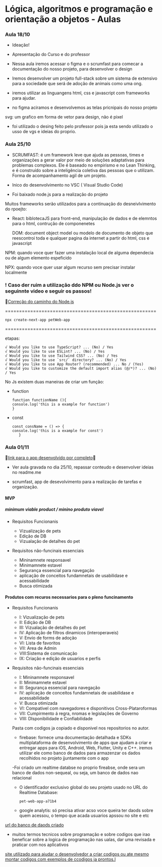 # Lógica, algoritmos e programação e orientação a objetos - Aulas

### Aula 18/10
* Ideação!

* Apresentação do Curso e do professor

* Nessa aula iremos acessar o figma e o scrumfast para comecar a documentação do nosso projeto, para desenvolver o design

 * Iremos desenvolver um projeto full-stack sobre um sistema de extensivo para a sociedade  que será de adoção de animais como uma ong.

 * iremos utilizar as linguangens html, css e javascript com frameworks para ajudar.

* no figma aciramos e desenvolvemos as telas pricnipais do nosso projeto

svg: um grafico em forma de vetor para design, não é pixel

* foi utilizado o desing feito pelo professor pois ja esta sendo utilizado o usso de vgs e ideias do proprio.

### Aula 25/10

- SCRUMFAST: é um framework leve que ajuda as pessoas, times e organizações a gerar valor por meio de soluções adaptativas para problemas complexos. Ele é baseado no empirismo e no Lean Thinking, e é construído sobre a inteligência coletiva das pessoas que o utilizam.
       Forma de acompanhamento agil de um projeto.

- Inico do desenvolvimento no VSC ( Visual Studio Code)

- Foi baixado node.js para a realização do projeto

Muitos frameworks serão utilizados para a continuação do desneivlvimento do rpoejto:

  - React:  biblotecaJS para front-end, manipulação de dados e de elemntos para o html, contrução de componenetes
    
    DOM: document object model ou modelo de documento de objeto que reescontroi toda e qualquer pagina da internet a partir do html, css e javascript

NPM: quando voce quer fazer uma instalação local de alguma dependecia ou de algum elemento espeficido

NPX: quando voce quer usar algum recurso sem precisar instalar localmente

### ! Caso der ruim a utilização ddo NPM ou Node.js ver o seguinnte video e seguir os passos!

🤖[Correção do caminho do Node.js](https://www.youtube.com/watch?v=hiVKXJ2hAdo)

======================================================
    
    npx create-next-app petWeb-app 

 ======================================================

etapas:

    √ Would you like to use TypeScript? ... (No) / Yes
    √ Would you like to use ESLint? ... (No) / Yes
    √ Would you like to use Tailwind CSS? ... (No) / Yes
    √ Would you like to use `src/` directory? ... (No) / Yes
    √ Would you like to use App Router? (recommended) ... No / (Yes)
    √ Would you like to customize the default import alias (@/*)? ... (No) / Yes

No Js existem duas maneiras de criar um função:
- function

      function functionName (){
      console.log('this is a example for function')
      }

- const

      const consName = () => {
      console.log('this is a example for const')
         }
              

### Aula 01/11

🤖[link para o app desenvolvido por completo](https://www.figma.com/file/XE9XsuUQTsONLnc0o7ooo6/Pet-Web-App?type=design&node-id=0-1&mode=design&t=72AfLFYnd6Y6DAjs-0)🤖

* Ver aula gravada no dia 25/10, repassar conteudo e desenvolver ideias no readme.me

* scrumfast, app de desevolvimento para a realização de tarefas e organização.

#### MVP
##### minimum viable product / minino produto viavel

- Requisitos Funcionanis
   - Vizualização de pets
   - Edição de DB
   - Vizualação de detalhes do pet

- Requisitos não-funcinais essenciais
  - Mininamnete responsavel
  - Minimamnete estavel
  - Segurança essencial para navegação
  - aplicação de conceitos fundamnetais de usabilidase e acessabilidade
  - Busca otimizada

#### Produtos com recuros necessarios para o pleno funcinamento

- Requisitos Funcionanis
   - I: Vizualização de pets
   - II: Edição de DB
   - III: Vizualação de detalhes do pet
   - IV: Aplicação de filtros dinamicos (interoperaveis)
   - V: Envio de forms de adoção
   - VI: Lista de favoritos
   - VII: Area de Admin
   - VIII:Sistema de comunicação
   - IX: Criação e edição de usuarios e perfis

- Requisitos não-funcinais essenciais
  - I: Mininamnete responsavel
  - II: Minimamnete estavel
  - III: Segurança essencial para navegação
  - IV: aplicação de conceitos fundamnetais de usabilidase e acessabilidade
  - V: Busca otimizada
  - VI: Compativel com navegadores e disponitivos Cross-Plataroformas
  - VII: Cumpirmento á regra, nromas e legislações de Governo
  - VIII: DIsponibilidade e  Confiabilidade
 
   Pasta com codigos ja copiado e disponivel nos repositorios no autor.

   - firebase: fornece uma documentação detalhada e SDKs multiplataforma de desenvolvimento de apps que ajudam a criar e entregar apps para iOS, Android, Web, Flutter, Unity e C++. iremos utilizar ele como banco de dados para armazenzar os dados recolhidos no projeto jjuntamente com o app

   -Foi criado um realtime databse no proprio fireabse, onde sera um banco de dados non-sequeal, ou seja, um banco de dados nao relacional

     -  O identificador exclusivo global do seu projeto usado no URL do Realtime Database: 

            pet-web-app-a71b4
   
   - google analytis: só precisa ativar acso voce queira ter daods sobre quem acessou, o tempo que acada usuarios apssou no site e etc

[url do banco de daods criado](https://pet-web-app-a71b4-default-rtdb.firebaseio.com/)

* muitos termos tecnicos sobre programação e sobre codigos que irao beneficar sobre a logica de programação nas ualas, dar uma revisada e praticar com nos aplicativos

[site utilizado para ajudar o desenvolvedor a criar codigos ou ate mesmo montar codigos com exemplos de ccodigos ja prontos.l](https://developer.mozilla.org/pt-BR/)

  
   

